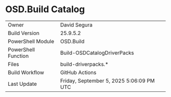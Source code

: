 ﻿# OSD.Build Catalog

| | |
|-|-|
| Owner | David Segura |
| Build Version | 25.9.5.2 |
| PowerShell Module | OSD.Build |
| PowerShell Function | Build-OSDCatalogDriverPacks |
| Files | build-driverpacks.* |
| Build Workflow | GitHub Actions |
| Last Update | Friday, September 5, 2025 5:06:09 PM UTC |
